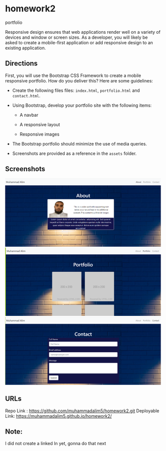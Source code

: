 # homework2
portfolio


Responsive design ensures that web applications render well on a variety of devices and window or screen sizes. As a developer, you will likely be asked to create a mobile-first application or add responsive design to an existing application. 


## Directions

First, you will use the Bootstrap CSS Framework to create a mobile responsive portfolio. How do you deliver this? Here are some guidelines:

* Create the following files files: `index.html`, `portfolio.html` and `contact.html`.

* Using Bootstrap, develop your portfolio site with the following items:

   * A navbar

   * A responsive layout

   * Responsive images

* The Bootstrap portfolio should minimize the use of media queries.

* Screenshots are provided as a reference in the `assets` folder.

## Screenshots
![alt text](./assets/Capture1.PNG)
![alt text](./assets/Capture2.PNG)
![alt text](./assets/Capture3.PNG)

## URLs

Repo Link : https://github.com/muhammadalim5/homework2.git
Deployable Link: https://muhammadalim5.github.io/homework2/

## Note:
I did not create a linked In yet, gonna do that next 